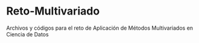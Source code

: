 # Reto-Multivariado
Archivos y códigos para el reto de Aplicación de Métodos Multivariados en Ciencia de Datos
